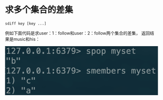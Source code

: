 # 求多个集合的差集

```text
sdiff key [key ...]
```

例如下面代码是求user：1：follow和user：2：follow两个集合的差集， 返回结果是music和his：

![](../../.gitbook/assets/image%20%2888%29.png)

